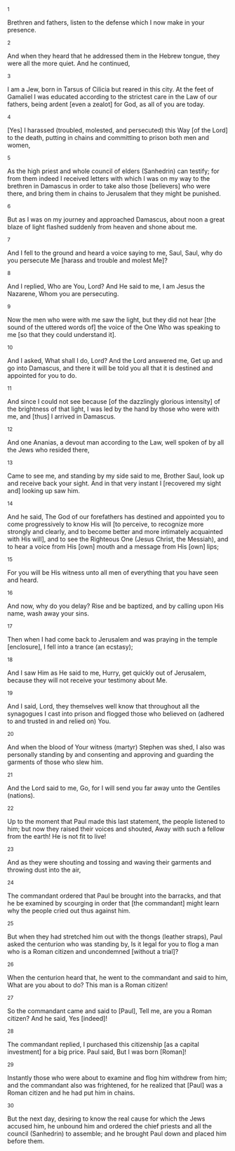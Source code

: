 <sup>1</sup> 

Brethren and fathers, listen to the defense which I now make in your presence. 

<sup>2</sup> 

And when they heard that he addressed them in the Hebrew tongue, they were all the more quiet. And he continued, 

<sup>3</sup> 

I am a Jew, born in Tarsus of Cilicia but reared in this city. At the feet of Gamaliel I was educated according to the strictest care in the Law of our fathers, being ardent [even a zealot] for God, as all of you are today. 

<sup>4</sup> 

[Yes] I harassed (troubled, molested, and persecuted) this Way [of the Lord] to the death, putting in chains and committing to prison both men and women, 

<sup>5</sup> 

As the high priest and whole council of elders (Sanhedrin) can testify; for from them indeed I received letters with which I was on my way to the brethren in Damascus in order to take also those [believers] who were there, and bring them in chains to Jerusalem that they might be punished. 

<sup>6</sup> 

But as I was on my journey and approached Damascus, about noon a great blaze of light flashed suddenly from heaven and shone about me. 

<sup>7</sup> 

And I fell to the ground and heard a voice saying to me, Saul, Saul, why do you persecute Me [harass and trouble and molest Me]? 

<sup>8</sup> 

And I replied, Who are You, Lord? And He said to me, I am Jesus the Nazarene, Whom you are persecuting. 

<sup>9</sup> 

Now the men who were with me saw the light, but they did not hear [the sound of the uttered words of] the voice of the One Who was speaking to me [so that they could understand it]. 

<sup>10</sup> 

And I asked, What shall I do, Lord? And the Lord answered me, Get up and go into Damascus, and there it will be told you all that it is destined and appointed for you to do. 

<sup>11</sup> 

And since I could not see because [of the dazzlingly glorious intensity] of the brightness of that light, I was led by the hand by those who were with me, and [thus] I arrived in Damascus. 

<sup>12</sup> 

And one Ananias, a devout man according to the Law, well spoken of by all the Jews who resided there, 

<sup>13</sup> 

Came to see me, and standing by my side said to me, Brother Saul, look up and receive back your sight. And in that very instant I [recovered my sight and] looking up saw him. 

<sup>14</sup> 

And he said, The God of our forefathers has destined and appointed you to come progressively to know His will [to perceive, to recognize more strongly and clearly, and to become better and more intimately acquainted with His will], and to see the Righteous One (Jesus Christ, the Messiah), and to hear a voice from His [own] mouth and a message from His [own] lips; 

<sup>15</sup> 

For you will be His witness unto all men of everything that you have seen and heard. 

<sup>16</sup> 

And now, why do you delay? Rise and be baptized, and by calling upon His name, wash away your sins. 

<sup>17</sup> 

Then when I had come back to Jerusalem and was praying in the temple [enclosure], I fell into a trance (an ecstasy); 

<sup>18</sup> 

And I saw Him as He said to me, Hurry, get quickly out of Jerusalem, because they will not receive your testimony about Me. 

<sup>19</sup> 

And I said, Lord, they themselves well know that throughout all the synagogues I cast into prison and flogged those who believed on (adhered to and trusted in and relied on) You. 

<sup>20</sup> 

And when the blood of Your witness (martyr) Stephen was shed, I also was personally standing by and consenting and approving and guarding the garments of those who slew him. 

<sup>21</sup> 

And the Lord said to me, Go, for I will send you far away unto the Gentiles (nations). 

<sup>22</sup> 

Up to the moment that Paul made this last statement, the people listened to him; but now they raised their voices and shouted, Away with such a fellow from the earth! He is not fit to live! 

<sup>23</sup> 

And as they were shouting and tossing and waving their garments and throwing dust into the air, 

<sup>24</sup> 

The commandant ordered that Paul be brought into the barracks, and that he be examined by scourging in order that [the commandant] might learn why the people cried out thus against him. 

<sup>25</sup> 

But when they had stretched him out with the thongs (leather straps), Paul asked the centurion who was standing by, Is it legal for you to flog a man who is a Roman citizen and uncondemned [without a trial]? 

<sup>26</sup> 

When the centurion heard that, he went to the commandant and said to him, What are you about to do? This man is a Roman citizen! 

<sup>27</sup> 

So the commandant came and said to [Paul], Tell me, are you a Roman citizen? And he said, Yes [indeed]! 

<sup>28</sup> 

The commandant replied, I purchased this citizenship [as a capital investment] for a big price. Paul said, But I was born [Roman]! 

<sup>29</sup> 

Instantly those who were about to examine and flog him withdrew from him; and the commandant also was frightened, for he realized that [Paul] was a Roman citizen and he had put him in chains. 

<sup>30</sup> 

But the next day, desiring to know the real cause for which the Jews accused him, he unbound him and ordered the chief priests and all the council (Sanhedrin) to assemble; and he brought Paul down and placed him before them.